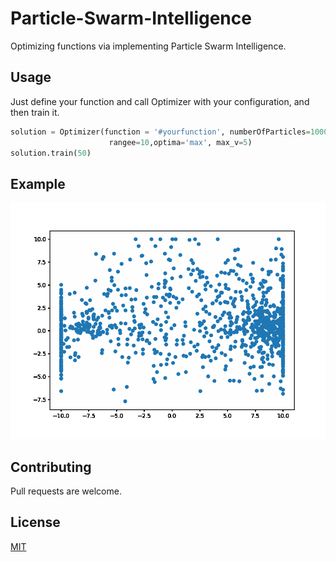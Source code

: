 # Particle-Swarm-Intelligence
Optimizing functions via implementing Particle Swarm Intelligence.

## Usage
Just define your function and call Optimizer with your configuration, and then train it.
```python
solution = Optimizer(function = '#yourfunction', numberOfParticles=1000, w=0.8, c1=0.1, c2=0.1, 
                      rangee=10,optima='max', max_v=5)
solution.train(50)
```
## Example
![Alt Text](https://github.com/rayanf/Particle-Swarm-Intelligence/blob/master/f.gif)



## Contributing
Pull requests are welcome.

## License
[MIT](https://choosealicense.com/licenses/mit/)
